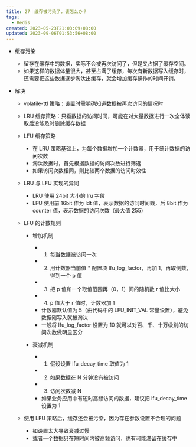 ```yaml
---
title: 27｜缓存被污染了，该怎么办？
tags:
  - Redis
created: 2023-05-23T21:03:09+08:00
updated: 2023-09-06T01:53:56+08:00
---
```


- 缓存污染

  - 留存在缓存中的数据，实际不会被再次访问了，但是又占据了缓存空间。
  - 如果这样的数据体量很大，甚至占满了缓存，每次有新数据写入缓存时，还需要把这些数据逐步淘汰出缓存，就会增加缓存操作的时间开销。

- 解决

  - volatile-ttl 策略：设置时需明确知道数据被再次访问的情况时
  - LRU 缓存策略：只看数据的访问时间，可能在对大量数据进行一次全体读取后没能及时删除缓存数据
  - LFU 缓存策略

    - 在 LRU 策略基础上，为每个数据增加一个计数器，用于统计数据的访问次数
    - 淘汰数据时，首先根据数据的访问次数进行筛选
    - 如果访问次数相同，则比较两个数据的访问时效性

  - LRU 与 LFU 实现的异同

    - LRU 使用 24bit 大小的 lru 字段
    - LFU 使用前 16bit 作为 ldt 值，表示数据的访问时间戳，后 8bit 作为 counter 值，表示数据的访问次数（最大值 255）

  - LFU 的计数规则

    - 增加机制

      - 1. 每当数据被访问一次
      - 2. 用计数器当前值 * 配置项 lfu_log_factor，再加 1，再取倒数，得到一个 p 值
      - 3. 把 p 值和一个取值范围再（0，1）间的随机数 r 值比大小
      - 4. p 值大于 r 值时，计数器加 1
      - 计数器默认值为 5（由代码中的 LFU_INIT_VAL 常量设置），避免数据刚写入就被淘汰
      - 一般将 lfu_log_factor 设置为 10 就可以对百、千、十万级别的访问次数做明显区分

    - 衰减机制

      - 1. 假设设置 lfu_decay_time 取值为 1
      - 2. 如果数据在 N 分钟没有被访问
      - 3. 访问次数减 N
      - 如果业务应用中有短时高频访问的数据，建议把 lfu_decay_time 设置为 1

  - 使用 LFU 策略后，缓存还会被污染，因为存在参数设置不合理的问题

    - 如设置太大导致衰减过慢
    - 或者一个数据只在短时间内被高频访问，也有可能滞留在缓存中
